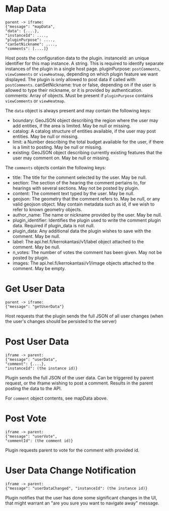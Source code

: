 # Map Data

	parent -> iframe:
	{"message": "mapData",
	"data": {....},
	"instanceId": ....,
	"pluginPurpose": ....,
	"canSetNickname": ....,
	"comments": [....]}

Host posts the configuration data to the plugin.
instanceId: an unique identifier for this map instance. A string. This is required to identify separate instances of the plugin in a single host page.
pluginPurpose: `postComments`, `viewComments` or `viewHeatmap`, depending on which plugin feature we want displayed. The plugin is only allowed to post data if called with `postComments`.
canSetNickname: true or false, depending on if the user is allowed to type their nickname, or it is provided by authentication.
comments: Array of objects. Must be present if `pluginPurpose` contains `viewComments` or `viewHeatmap`.

The `data` object is always present and may contain the following keys:

* boundary: GeoJSON object describing the region where the user may add entities, if the area is limited. May be null or missing.
* catalog: A catalog structure of entities available, if the user may post entities. May be null or missing.
* limit: a Number describing the total budget available for the user, if there is a limit to posting. May be null or missing.
* existing: GeoJSON object describing currently existing features that the user may comment on. May be null or missing.

The `comments` objects contain the following keys:

* title: The title for the comment selected by the user. May be null.
* section: The section of the hearing the comment pertains to, for hearings with several sections. May not be posted by plugin.
* content: The comment text typed by the user. May be null.
* geojson: The geometry that the comment refers to. May be null, or any valid geojson object. May contain metadata such as id, if we wish to refer to known geometry objects.
* author_name: The name or nickname provided by the user. May be null.
* plugin_identifier: Identifies the plugin used to write the comment plugin data. Required if plugin_data is not null.
* plugin_data: Any additional data the plugin wishes to save with the comment. May be null.
* label: The api.hel.fi/kerrokantasi/v1/label object attached to the comment. May be null.
* n_votes: The number of votes the comment has been given. May not be posted by plugin.
* images: The api.hel.fi/kerrokantasi/v1/image objects attached to the comment. May be empty.

# Get User Data

	parent -> iframe:
	{"message": "getUserData"}

Host requests that the plugin sends the full JSON of all user changes (when the user's changes should be persisted to the server)

# Post User Data

	iframe -> parent:
	{"message": "userData",
	"comment": {....},
	"instanceId": (the instance id)}

Plugin sends the full JSON of the user data. Can be triggered by parent request, or the iframe wishing to post a comment. Results in the parent posting the data to the API.

For `comment` object contents, see mapData above.

# Post Vote

    iframe -> parent:
    {"message": "userVote",
    "commentId": (the comment id)}

Plugin requests parent to vote for the comment with provided id.

# User Data Change Notification

	iframe -> parent:
	{"message": "userDataChanged", "instanceId": (the instance id)}

Plugin notifies that the user has done some significant changes in the UI, that might warrant an "are you sure you want to navigate away" message.